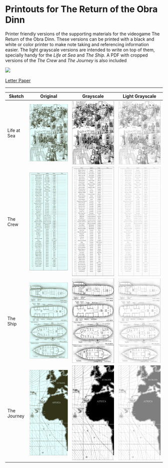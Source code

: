 # Printouts for The Return of the Obra Dinn

Printer friendly versions of the supporting materials for the videogame The Return of the Obra Dinn.
These versions can be printed with a black and white or color printer to make note taking and referencing information easier.
The light grayscale versions are intended to write on top of them, specially handy for the _Life at Sea_ and _The Ship_.
A PDF with cropped versions of the _The Crew_ and _The Journey_ is also included 

<a href='https://raw.githubusercontent.com/JJGO/obra-dinn-printouts/main/printouts/obra-dinn.pdf'>
<img src='https://upload.wikimedia.org/wikipedia/commons/thumb/8/87/PDF_file_icon.svg/534px-PDF_file_icon.svg.png' style='width:4em'>
  <p> Letter Paper </p>
</a>

  
---
  
| Sketch | Original    | Grayscale   | Light Grayscale |
| --- | :---:       |    :----:   |         :---: |
| Life at Sea  | ![link](original/life-at-sea.png) | ![link](grayscale/life-at-sea.png) | ![link](light_grayscale/life-at-sea.png) |
| The Crew     | ![link](original/the-crew.png)    | ![link](grayscale/the-crew.png)    | ![link](light_grayscale/the-crew.png) |
| The Ship     | ![link](original/the-ship.png)    | ![link](grayscale/the-ship.png)    | ![link](light_grayscale/the-ship.png) |
| The Journey  | ![link](original/the-journey.png) | ![link](grayscale/the-journey.png) | ![link](light_grayscale/the-journey.png) |

